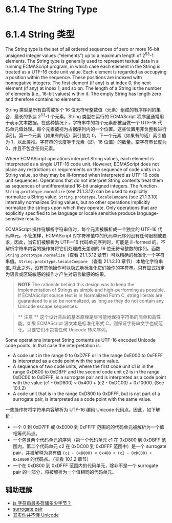 # 6.1.4 The String Type

# 6.1.4 String 类型

The String type is the set of all ordered sequences of zero or more 16-bit unsigned integer values (“elements”) up to a maximum length of 2<sup>53</sup>-1 elements. The String type is generally used to represent textual data in a running ECMAScript program, in which case each element in the String is treated as a UTF-16 code unit value. Each element is regarded as occupying a position within the sequence. These positions are indexed with nonnegative integers. The first element (if any) is at index 0, the next element (if any) at index 1, and so on. The length of a String is the number of elements (i.e., 16-bit values) within it. The empty String has length zero and therefore contains no elements.

String 类型是所有由零或多个 16 位无符号整数值（元素）组成的有序序列的集合，最长的多达 2<sup>53</sup>-1 个元素。String 类型在运行的 ECMAScript 程序里通常用于表示文本数据，在这种情况下，字符串中的每个元素都被当做一个 UTF-16 代码单元值处理。每个元素被视为占据序列内的一个位置。这些位置用非负整数进行索引。第一个元素（如果有的话）索引值为 0，下一个元素（如果有的话）索引值为 1，以此类推。字符串的长度等于元素（即，16 位值）的数量。空字符串长度为 0，并且不包含任何元素。

Where ECMAScript operations interpret String values, each element is interpreted as a single UTF-16 code unit. However, ECMAScript does not place any restrictions or requirements on the sequence of code units in a String value, so they may be ill-formed when interpreted as UTF-16 code unit sequences. Operations that do not interpret String contents treat them as sequences of undifferentiated 16-bit unsigned integers. The function `String.prototype.normalize` (see 21.1.3.12) can be used to explicitly normalize a String value. `String.prototype.localeCompare` (see 21.1.3.10) internally normalizes String values, but no other operations implicitly normalize the strings upon which they operate. Only operations that are explicitly specified to be language or locale sensitive produce language-sensitive results.

ECMAScript 操作符解析字符串值时，每个元素被解析成一个独立的 UTF-16 代码单元。不管怎样，ECMAScript 对字符串值中的代码单元序列没有任何限制或要求，因此，当它们被解析为 UTF—16 代码单元序列时，可能是 ill-formed 的。不解析字符串内容的操作符将它们处理成无差别的 16 位无符号整数的序列。函数`String.prototype.normalize`（查看 21.1.3.12 章节）可以精确的标准化一个字符串值。`String.prototype.localeCompare` （查看 21.1.3.10 章节） 本地化字符串值, 除此之外，没有其他操作可以隐式地标准化它们操作的字符串。只有显式指定为语言或区域敏感的操作才产生对语言敏感的结果。

> **NOTE** The rationale behind this design was to keep the implementation of Strings as simple and high-performing as possible. If ECMAScript source text is in Normalized Form C, string literals are guaranteed to also be normalized, as long as they do not contain any Unicode escape sequences.

> ** 注意 ** 这个设计背后的基本原理是尽可能地保持字符串的简单和高性能。如果 ECMAScript 源文本是标准化形式 C，则保证字符串文字也规范化，只要它们不包含任何 Unicode 转义序列。

Some operations interpret String contents as UTF-16 encoded Unicode code points. In that case the interpretation is:

* A code unit in the range 0 to 0xD7FF or in the range 0xE000 to 0xFFFF is interpreted as a code point with the same value.
* A sequence of two code units, where the first code unit c1 is in the range 0xD800 to 0xDBFF and the second code unit c2 is in the range 0xDC00 to 0xDFFF, is a surrogate pair and is interpreted as a code point with the value (c1 - 0xD800) × 0x400 + (c2 - 0xDC00) + 0x10000. (See 10.1.2)
* A code unit that is in the range 0xD800 to 0xDFFF, but is not part of a surrogate pair, is interpreted as a code point with the same value.

一些操作符将字符串内容解析为 UTF-16 编码 Unicode 代码点。因此，如下解析：

* 一个 0 到 0xD7FF 或 0xE000 到 0xFFFF 范围的的代码单元被解析为一个值相等代码点。
* 一个包含两个代码单元的序列（第一个代码单元 c1 在 0xD800 到 0xDBFF 范围内，第二个代码单元 c2 在 0xDC00 到 0xDFFF 范围中）是一个 surrogate pair，并被解释为具有值 `(c1 - 0xD800) × 0x400 + (c2 - 0xDC00) + 0x10000` 的代码点。（查看 10.1.2 章节）
* 一个在 0xD800 到 0xDFFF 范围内的代码单元，除非不是一个 surrogate pair 的一部分，将被解析为一个值相同的代码单元。

## 辅助理解

* [js 字符串最多存储多少字节？](https://www.zhihu.com/question/61105131/answer/184466677)
* [surrogate pair](https://en.wikipedia.org/wiki/Surrogate)
* [其实你并不懂 Unicode](https://zhuanlan.zhihu.com/p/53714077)
